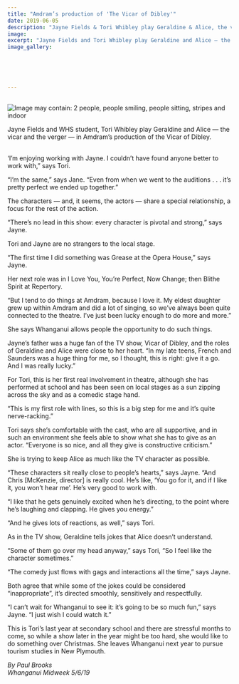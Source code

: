 ```yaml
---
title: "Amdram’s production of 'The Vicar of Dibley'"
date: 2019-06-05
description: "Jayne Fields & Tori Whibley play Geraldine & Alice, the vicar & the verger, in Amdram’s production of the Vicar of Dibley..."
image: 
excerpt: "Jayne Fields and Tori Whibley play Geraldine and Alice — the vicar and the verger — in Amdram’s production of the Vicar of Dibley."
image_gallery:
    
    
    
    
    
---
```


<p>&nbsp;<img src="https://scontent-syd2-1.xx.fbcdn.net/v/t1.0-9/62178939_2251187154930450_7797773495395418112_n.jpg?_nc_cat=103&amp;_nc_ht=scontent-syd2-1.xx&amp;oh=e07a4170e106ff26824a07e58a1051ff&amp;oe=5D82687A" alt="Image may contain: 2 people, people smiling, people sitting, stripes and indoor" /></p>
<p data-bind="text: $data">Jayne Fields and WHS student, Tori Whibley play Geraldine and Alice &mdash; the vicar and the verger &mdash; in Amdram&rsquo;s production of the Vicar of Dibley.</p>
<p data-bind="text: $data"><br />&lsquo;I&rsquo;m enjoying working with Jayne. I couldn&rsquo;t have found anyone better to work with,&rdquo; says Tori.</p>
<p data-bind="text: $data">&ldquo;I&rsquo;m the same,&rdquo; says Jane. &ldquo;Even from when we went to the auditions . . . it&rsquo;s pretty perfect we ended up together.&rdquo;</p>
<p data-bind="text: $data">The characters &mdash; and, it seems, the actors &mdash; share a special relationship, a focus for the rest of the action.</p>
<p data-bind="text: $data">&ldquo;There&rsquo;s no lead in this show: every character is pivotal and strong,&rdquo; says Jayne.</p>
<p data-bind="text: $data">Tori and Jayne are no strangers to the local stage.</p>
<p data-bind="text: $data">&ldquo;The first time I did something was Grease at the Opera House,&rdquo; says Jayne.</p>
<p data-bind="text: $data">Her next role was in I Love You, You&rsquo;re Perfect, Now Change; then Blithe Spirit at Repertory.</p>
<p data-bind="text: $data">&ldquo;But I tend to do things at Amdram, because I love it. My eldest daughter grew up within Amdram and did a lot of singing, so we&rsquo;ve always been quite connected to the theatre. I&rsquo;ve just been lucky enough to do more and more.&rdquo;</p>
<p data-bind="text: $data">She says Whanganui allows people the opportunity to do such things.</p>
<p data-bind="text: $data">Jayne&rsquo;s father was a huge fan of the TV show, Vicar of Dibley, and the roles of Geraldine and Alice were close to her heart. &ldquo;In my late teens, French and Saunders was a huge thing for me, so I thought, this is right: give it a go. And I was really lucky.&rdquo;</p>
<p data-bind="text: $data">For Tori, this is her first real involvement in theatre, although she has performed at school and has been seen on local stages as a sun zipping across the sky and as a comedic stage hand.</p>
<p data-bind="text: $data">&ldquo;This is my first role with lines, so this is a big step for me and it&rsquo;s quite nerve-racking.&rdquo;</p>
<p data-bind="text: $data">Tori says she&rsquo;s comfortable with the cast, who are all supportive, and in such an environment she feels able to show what she has to give as an actor. &ldquo;Everyone is so nice, and all they give is constructive criticism.&rdquo;</p>
<p data-bind="text: $data">She is trying to keep Alice as much like the TV character as possible.</p>
<p data-bind="text: $data">&ldquo;These characters sit really close to people&rsquo;s hearts,&rdquo; says Jayne. &ldquo;And Chris [McKenzie, director] is really cool. He&rsquo;s like, &lsquo;You go for it, and if I like it, you won&rsquo;t hear me&rsquo;. He&rsquo;s very good to work with.</p>
<p data-bind="text: $data">&ldquo;I like that he gets genuinely excited when he&rsquo;s directing, to the point where he&rsquo;s laughing and clapping. He gives you energy.&rdquo;</p>
<p data-bind="text: $data">&ldquo;And he gives lots of reactions, as well,&rdquo; says Tori.</p>
<p data-bind="text: $data">As in the TV show, Geraldine tells jokes that Alice doesn&rsquo;t understand.</p>
<p data-bind="text: $data">&ldquo;Some of them go over my head anyway,&rdquo; says Tori, &ldquo;So I feel like the character sometimes.&rdquo;</p>
<p data-bind="text: $data">&ldquo;The comedy just flows with gags and interactions all the time,&rdquo; says Jayne.</p>
<p data-bind="text: $data">Both agree that while some of the jokes could be considered &ldquo;inappropriate&rdquo;, it&rsquo;s directed smoothly, sensitively and respectfully.</p>
<p data-bind="text: $data">&ldquo;I can&rsquo;t wait for Whanganui to see it: it&rsquo;s going to be so much fun,&rdquo; says Jayne. &ldquo;I just wish I could watch it.&rdquo;</p>
<p data-bind="text: $data">This is Tori&rsquo;s last year at secondary school and there are stressful months to come, so while a show later in the year might be too hard, she would like to do something over Christmas. She leaves Whanganui next year to pursue tourism studies in New Plymouth.</p>
<p data-bind="text: $data"><em>By Paul Brooks</em><br /><em>Whanganui Midweek 5/6/19</em></p>

